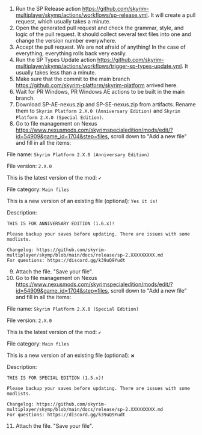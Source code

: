 1. Run the SP Release action https://github.com/skyrim-multiplayer/skymp/actions/workflows/sp-release.yml. It will create a pull request, which usually takes a minute.
2. Open the generated pull request and check the grammar, style, and logic of the pull request. It should collect several text files into one and change the version number everywhere.
3. Accept the pull request. We are not afraid of anything! In the case of everything, everything rolls back very easily.
4. Run the SP Types Update action https://github.com/skyrim-multiplayer/skymp/actions/workflows/trigger-sp-types-update.yml. It usually takes less than a minute.
5. Make sure that the commit to the main branch https://github.com/skyrim-platform/skyrim-platform arrived here.
6. Wait for PR Windows, PR Windows AE actions to be built in the main branch.
7. Download SP-AE-nexus.zip and SP-SE-nexus.zip from artifacts. Rename them to `Skyrim Platform 2.X.0 (Anniversary Edition)` and `Skyrim Platform 2.X.0 (Special Edition)`.
8. Go to file management on Nexus https://www.nexusmods.com/skyrimspecialedition/mods/edit/?id=54909&game_id=1704&step=files, scroll down to "Add a new file" and fill in all the items:

File name: `Skyrim Platform 2.X.0 (Anniversary Edition)`

File version: `2.X.0`

This is the latest version of the mod: `✔️`

File category: `Main files`

This is a new version of an existing file (optional): `Yes it is!`

Description:
```
THIS IS FOR ANNIVERSARY EDITION (1.6.x)!

Please backup your saves before updating. There are issues with some modlists.

Changelog: https://github.com/skyrim-multiplayer/skymp/blob/main/docs/release/sp-2.XXXXXXXXX.md
For questions: https://discord.gg/k39uQ9Yudt
```

9. Attach the file. "Save your file".
10. Go to file management on Nexus https://www.nexusmods.com/skyrimspecialedition/mods/edit/?id=54909&game_id=1704&step=files, scroll down to "Add a new file" and fill in all the items:

File name: `Skyrim Platform 2.X.0 (Special Edition)`

File version: `2.X.0`

This is the latest version of the mod: `✔️`

File category: `Main files`

This is a new version of an existing file (optional): `❌`

Description:
```
THIS IS FOR SPECIAL EDITION (1.5.x)!

Please backup your saves before updating. There are issues with some modlists.

Changelog: https://github.com/skyrim-multiplayer/skymp/blob/main/docs/release/sp-2.XXXXXXXXX.md
For questions: https://discord.gg/k39uQ9Yudt
```

11. Attach the file. "Save your file".
